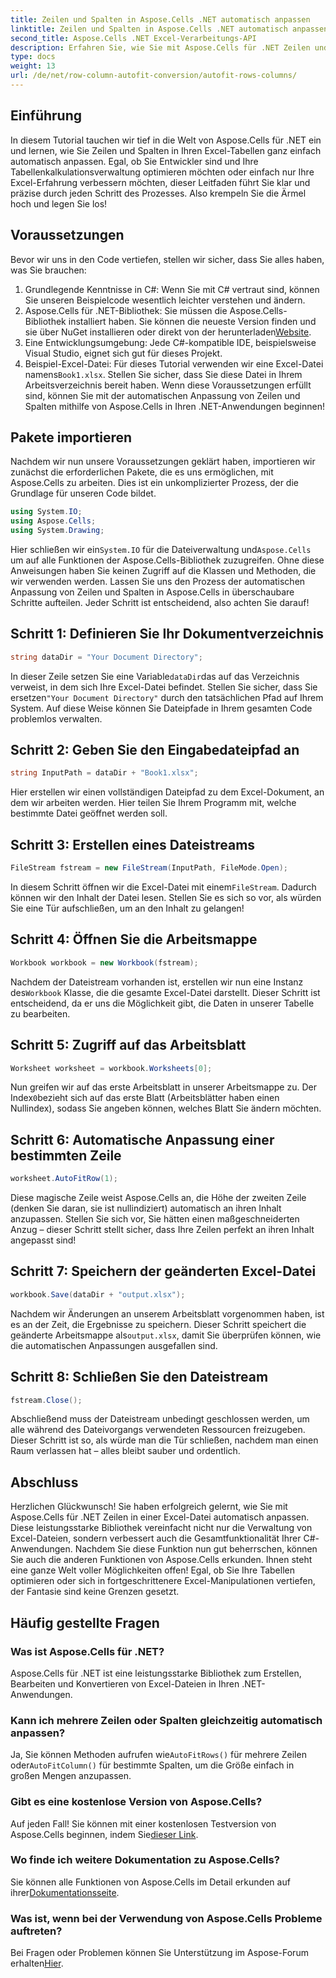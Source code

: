 ```yaml
---
title: Zeilen und Spalten in Aspose.Cells .NET automatisch anpassen
linktitle: Zeilen und Spalten in Aspose.Cells .NET automatisch anpassen
second_title: Aspose.Cells .NET Excel-Verarbeitungs-API
description: Erfahren Sie, wie Sie mit Aspose.Cells für .NET Zeilen und Spalten in Excel automatisch anpassen. Einfache Schritt-für-Schritt-Anleitung zur Verbesserung der Formatierung Ihrer Tabelle.
type: docs
weight: 13
url: /de/net/row-column-autofit-conversion/autofit-rows-columns/
---
```

## Einführung
In diesem Tutorial tauchen wir tief in die Welt von Aspose.Cells für .NET ein und lernen, wie Sie Zeilen und Spalten in Ihren Excel-Tabellen ganz einfach automatisch anpassen. Egal, ob Sie Entwickler sind und Ihre Tabellenkalkulationsverwaltung optimieren möchten oder einfach nur Ihre Excel-Erfahrung verbessern möchten, dieser Leitfaden führt Sie klar und präzise durch jeden Schritt des Prozesses. Also krempeln Sie die Ärmel hoch und legen Sie los!
## Voraussetzungen
Bevor wir uns in den Code vertiefen, stellen wir sicher, dass Sie alles haben, was Sie brauchen:
1. Grundlegende Kenntnisse in C#: Wenn Sie mit C# vertraut sind, können Sie unseren Beispielcode wesentlich leichter verstehen und ändern.
2.  Aspose.Cells für .NET-Bibliothek: Sie müssen die Aspose.Cells-Bibliothek installiert haben. Sie können die neueste Version finden und sie über NuGet installieren oder direkt von der herunterladen[Website](https://releases.aspose.com/cells/net/).
3. Eine Entwicklungsumgebung: Jede C#-kompatible IDE, beispielsweise Visual Studio, eignet sich gut für dieses Projekt.
4. Beispiel-Excel-Datei: Für dieses Tutorial verwenden wir eine Excel-Datei namens`Book1.xlsx`. Stellen Sie sicher, dass Sie diese Datei in Ihrem Arbeitsverzeichnis bereit haben.
Wenn diese Voraussetzungen erfüllt sind, können Sie mit der automatischen Anpassung von Zeilen und Spalten mithilfe von Aspose.Cells in Ihren .NET-Anwendungen beginnen!
## Pakete importieren
Nachdem wir nun unsere Voraussetzungen geklärt haben, importieren wir zunächst die erforderlichen Pakete, die es uns ermöglichen, mit Aspose.Cells zu arbeiten. Dies ist ein unkomplizierter Prozess, der die Grundlage für unseren Code bildet.
```csharp
using System.IO;
using Aspose.Cells;
using System.Drawing;
```
 Hier schließen wir ein`System.IO` für die Dateiverwaltung und`Aspose.Cells` um auf alle Funktionen der Aspose.Cells-Bibliothek zuzugreifen. Ohne diese Anweisungen haben Sie keinen Zugriff auf die Klassen und Methoden, die wir verwenden werden.
Lassen Sie uns den Prozess der automatischen Anpassung von Zeilen und Spalten in Aspose.Cells in überschaubare Schritte aufteilen. Jeder Schritt ist entscheidend, also achten Sie darauf!
## Schritt 1: Definieren Sie Ihr Dokumentverzeichnis
```csharp
string dataDir = "Your Document Directory";
```
 In dieser Zeile setzen Sie eine Variable`dataDir`das auf das Verzeichnis verweist, in dem sich Ihre Excel-Datei befindet. Stellen Sie sicher, dass Sie ersetzen`"Your Document Directory"` durch den tatsächlichen Pfad auf Ihrem System. Auf diese Weise können Sie Dateipfade in Ihrem gesamten Code problemlos verwalten.
## Schritt 2: Geben Sie den Eingabedateipfad an
```csharp
string InputPath = dataDir + "Book1.xlsx";
```
Hier erstellen wir einen vollständigen Dateipfad zu dem Excel-Dokument, an dem wir arbeiten werden. Hier teilen Sie Ihrem Programm mit, welche bestimmte Datei geöffnet werden soll.
## Schritt 3: Erstellen eines Dateistreams
```csharp
FileStream fstream = new FileStream(InputPath, FileMode.Open);
```
 In diesem Schritt öffnen wir die Excel-Datei mit einem`FileStream`. Dadurch können wir den Inhalt der Datei lesen. Stellen Sie es sich so vor, als würden Sie eine Tür aufschließen, um an den Inhalt zu gelangen!
## Schritt 4: Öffnen Sie die Arbeitsmappe
```csharp
Workbook workbook = new Workbook(fstream);
```
 Nachdem der Dateistream vorhanden ist, erstellen wir nun eine Instanz des`Workbook` Klasse, die die gesamte Excel-Datei darstellt. Dieser Schritt ist entscheidend, da er uns die Möglichkeit gibt, die Daten in unserer Tabelle zu bearbeiten.
## Schritt 5: Zugriff auf das Arbeitsblatt
```csharp
Worksheet worksheet = workbook.Worksheets[0];
```
 Nun greifen wir auf das erste Arbeitsblatt in unserer Arbeitsmappe zu. Der Index`0`bezieht sich auf das erste Blatt (Arbeitsblätter haben einen Nullindex), sodass Sie angeben können, welches Blatt Sie ändern möchten.
## Schritt 6: Automatische Anpassung einer bestimmten Zeile
```csharp
worksheet.AutoFitRow(1);
```
Diese magische Zeile weist Aspose.Cells an, die Höhe der zweiten Zeile (denken Sie daran, sie ist nullindiziert) automatisch an ihren Inhalt anzupassen. Stellen Sie sich vor, Sie hätten einen maßgeschneiderten Anzug – dieser Schritt stellt sicher, dass Ihre Zeilen perfekt an ihren Inhalt angepasst sind!
## Schritt 7: Speichern der geänderten Excel-Datei
```csharp
workbook.Save(dataDir + "output.xlsx");
```
 Nachdem wir Änderungen an unserem Arbeitsblatt vorgenommen haben, ist es an der Zeit, die Ergebnisse zu speichern. Dieser Schritt speichert die geänderte Arbeitsmappe als`output.xlsx`, damit Sie überprüfen können, wie die automatischen Anpassungen ausgefallen sind.
## Schritt 8: Schließen Sie den Dateistream
```csharp
fstream.Close();
```
Abschließend muss der Dateistream unbedingt geschlossen werden, um alle während des Dateivorgangs verwendeten Ressourcen freizugeben. Dieser Schritt ist so, als würde man die Tür schließen, nachdem man einen Raum verlassen hat – alles bleibt sauber und ordentlich.
## Abschluss
Herzlichen Glückwunsch! Sie haben erfolgreich gelernt, wie Sie mit Aspose.Cells für .NET Zeilen in einer Excel-Datei automatisch anpassen. Diese leistungsstarke Bibliothek vereinfacht nicht nur die Verwaltung von Excel-Dateien, sondern verbessert auch die Gesamtfunktionalität Ihrer C#-Anwendungen. 
Nachdem Sie diese Funktion nun gut beherrschen, können Sie auch die anderen Funktionen von Aspose.Cells erkunden. Ihnen steht eine ganze Welt voller Möglichkeiten offen! Egal, ob Sie Ihre Tabellen optimieren oder sich in fortgeschrittenere Excel-Manipulationen vertiefen, der Fantasie sind keine Grenzen gesetzt.
## Häufig gestellte Fragen
### Was ist Aspose.Cells für .NET?
Aspose.Cells für .NET ist eine leistungsstarke Bibliothek zum Erstellen, Bearbeiten und Konvertieren von Excel-Dateien in Ihren .NET-Anwendungen.
### Kann ich mehrere Zeilen oder Spalten gleichzeitig automatisch anpassen?
 Ja, Sie können Methoden aufrufen wie`AutoFitRows()` für mehrere Zeilen oder`AutoFitColumn()` für bestimmte Spalten, um die Größe einfach in großen Mengen anzupassen.
### Gibt es eine kostenlose Version von Aspose.Cells?
 Auf jeden Fall! Sie können mit einer kostenlosen Testversion von Aspose.Cells beginnen, indem Sie[dieser Link](https://releases.aspose.com/).
### Wo finde ich weitere Dokumentation zu Aspose.Cells?
Sie können alle Funktionen von Aspose.Cells im Detail erkunden auf ihrer[Dokumentationsseite](https://reference.aspose.com/cells/net/).
### Was ist, wenn bei der Verwendung von Aspose.Cells Probleme auftreten?
 Bei Fragen oder Problemen können Sie Unterstützung im Aspose-Forum erhalten[Hier](https://forum.aspose.com/c/cells/9).